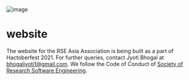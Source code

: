 ![image](https://user-images.githubusercontent.com/28556616/128458681-c11bdd5d-0144-4622-8417-8252449de92f.png)

# website
The website for the RSE Asia Association is being built as a part of Hactoberfest 2021. 
For further queries, contact Jyoti Bhogal at bhogaljyoti1@gmail.com.
We follow the Code of Conduct of [Society of Research Software Engineering]().
